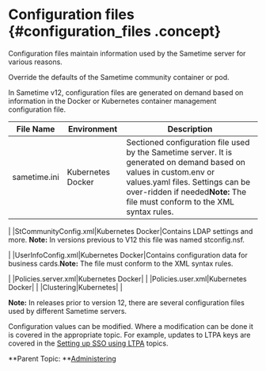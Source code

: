 # Configuration files {#configuration_files .concept}

Configuration files maintain information used by the Sametime server for various reasons.

Override the defaults of the Sametime community container or pod.

In Sametime v12, configuration files are generated on demand based on information in the Docker or Kubernetes container management configuration file.

|File Name|Environment|Description|
|---------|-----------|-----------|
|sametime.ini|Kubernetes Docker|Sectioned configuration file used by the Sametime server. It is generated on demand based on values in custom.env or values.yaml files. Settings can be over-ridden if needed**Note:** The file must conform to the XML syntax rules.

|
|StCommunityConfig.xml|Kubernetes Docker|Contains LDAP settings and more. **Note:** In versions previous to V12 this file was named stconfig.nsf.

|
|UserInfoConfig.xml|Kubernetes Docker|Contains configuration data for business cards.**Note:** The file must conform to the XML syntax rules.

|
|Policies.server.xml|Kubernetes Docker| |
|Policies.user.xml|Kubernetes Docker| |
|Clustering|Kubernetes| |

**Note:** In releases prior to version 12, there are several configuration files used by different Sametime servers.

Configuration values can be modified. Where a modification can be done it is covered in the appropriate topic. For example, updates to LTPA keys are covered in the [Setting up SSO using LTPA](enabling_sso_ltpa.md) topics.

**Parent Topic: **[Administering](administering.md)

